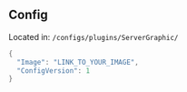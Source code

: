## Config
Located in: `/configs/plugins/ServerGraphic/`
```c#
{
  "Image": "LINK_TO_YOUR_IMAGE", 
  "ConfigVersion": 1
}
```
